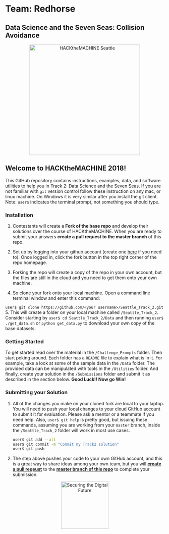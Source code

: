 # Team: Redhorse

## Data Science and the Seven Seas: Collision Avoidance

<p align="center">
  <img src="https://static1.squarespace.com/static/596d24cd4402430bb863ffad/t/5b41e62603ce641f98f2e3cd/1536741696061/?format=1500w" width="350" title="HACKtheMACHINE Seattle">
</p>

## Welcome to HACKtheMACHINE 2018!

This GitHub repository contains instructions, examples, data, and software utilities to help you in Track 2: Data Science and the Seven Seas.  If you are not familiar with `git` version control follow these instruction on any mac, or linux machine.  On Windows it is very similar after you install the git client. Note: `user$` indicates the terminal prompt, not something you should type.

### Installation

1. Contestants will create a **Fork of the base repo** and develop their solutions over the course of HACKtheMACHINE.  When you are ready to submit your answers **create a pull request to the master branch** of this repo.

2. Set up by logging into your github account (create one [here](https://github.com/join) if you need to).  Once logged in, click the fork button in the top right corner of the repo homepage.

3. Forking the repo will create a copy of the repo in your own account, but the files are still in the cloud and you need to get them onto your own machine.
4. So clone your fork onto your local machine.  Open a command line terminal window and enter this command:

  `user$ git clone https://github.com/<your username>/Seattle_Track_2.git`
5. This will create a folder on your local machine called `/Seattle_Track_2`.  Consider starting by `user$ cd Seattle_Track_2/Data` and then running `user$ ./get_data.sh` or `python get_data.py` to download your own copy of the base datasets.

### Getting Started

To get started read over the material in the `/Challenge_Prompts` folder.  Then start poking around.  Each folder has a `README` file to explain what is in it.  For example, take a look at some of the sample data in the `/Data` folder.  The provided data can be manipulated with tools in the `/Utilities` folder.  And finally, create your solution in the `/Submissions` folder and submit it as described in the section below.  **Good Luck!!  Now go Win!**

### Submitting your Solution

1. All of the changes you make on your cloned fork are local to your laptop.  You will need to push your local changes to your cloud GitHub account to submit it for evaluation. Please ask a mentor or a teammate if you need help.  Also, `user$ git help` is pretty good, but issuing these commands, assuming you are working from your `master` branch, inside the `/Seattle_Track_2` folder will work in most use cases.
    ```bash
    user$ git add --all
    user$ git commit -m "Commit my Track2 solution"
    user$ git push
    ```
2. The step above pushes your code to your own GitHub account, and this is a great way to share ideas among your own team, but you will [**create a pull reqeust**](https://help.github.com/articles/creating-a-pull-request-from-a-fork/) to the [**master branch of this repo**](https://github.com/FATHOM5/Seattle_Track_2) to complete your submission.

<p align="center">
  <a href="https://fathom5.co">
  <img src="https://static.wixstatic.com/media/3d35e8_2d9eb95a4abe4869afafbf51d29038dc~mv2.png/v1/fill/w_288,h_60,al_c,usm_0.66_1.00_0.01/3d35e8_2d9eb95a4abe4869afafbf51d29038dc~mv2.png" width="150" title="Securing the Digital Future">
  </a>
</p>
